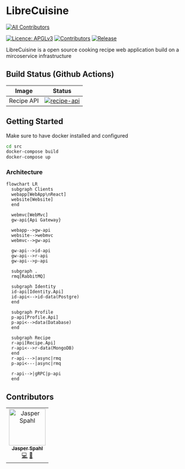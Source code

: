 # LibreCuisine
<!-- ALL-CONTRIBUTORS-BADGE:START - Do not remove or modify this section -->
[![All Contributors](https://img.shields.io/badge/all_contributors-1-orange.svg?style=flat-square)](#contributors-)
<!-- ALL-CONTRIBUTORS-BADGE:END -->

[![Licence: APGLv3](https://img.shields.io/github/license/LibreCuisine/LibreCuisine "Licence: APGLv3")][AGPL3]
[![Contributors](https://badgen.net/github/contributors/LibreCuisine/LibreCuisine)][Contributors]
[![Release](https://badgen.net/github/release/LibreCuisine/LibreCuisine/stable)][Release]

LibreCuisine is a open source cooking recipe web application build on a mircoservice infrastructure

[AGPL3]: https://www.gnu.org/licenses/agpl-3.0
[Contributors]: https://github.com/LibreCuisine/LibreCuisine/graphs/contributors
[Release]: https://github.com/LibreCuisine/LibreCuisine/releases

## Build Status (Github Actions)
| Image      | Status                                                                                                                                     |
|------------|--------------------------------------------------------------------------------------------------------------------------------------------|
| Recipe API | [![recipe-api](https://github.com/LibreCuisine/LibreCuisine/actions/workflows/recipe-api.yml/badge.svg?branch=develop)][recipe-api-action] |

[recipe-api-action]: https://github.com/LibreCuisine/LibreCuisine/actions/workflows/recipe-api.yml

## Getting Started

Make sure to have docker installed and configured

```sh
cd src
docker-compose build
docker-compose up
```

### Architecture

```mermaid
flowchart LR
  subgraph Clients
  webapp[WebApp\nReact]
  website[Website]
  end

  webmvc[WebMvc]
  gw-api{Api Gateway}

  webapp-->gw-api
  website-->webmvc
  webmvc-->gw-api

  gw-api-->id-api
  gw-api-->r-api
  gw-api-->p-api

  subgraph .
  rmq[RabbitMQ]

  subgraph Identity
  id-api[Identity.Api]
  id-api<-->id-data(Postgre)
  end

  subgraph Profile
  p-api[Profile.Api]
  p-api<-->data(Database)
  end

  subgraph Recipe
  r-api[Recipe.Api]
  r-api<-->r-data(MongoDB)
  end
  r-api--->|async|rmq
  p-api<---|async|rmq

  r-api-->|gRPC|p-api
  end
```

## Contributors

<!-- ALL-CONTRIBUTORS-LIST:START - Do not remove or modify this section -->
<!-- prettier-ignore-start -->
<!-- markdownlint-disable -->
<table>
  <tbody>
    <tr>
      <td align="center"><a href="https://github.com/jasperspahl"><img src="https://avatars.githubusercontent.com/u/39385451?v=4?s=100" width="100px;" alt="Jasper Spahl"/><br /><sub><b>Jasper Spahl</b></sub></a><br /><a href="https://github.com/LibreCuisine/LibreCuisine/commits?author=jasperspahl" title="Code">💻</a> <a href="#projectManagement-jasperspahl" title="Project Management">📆</a></td>
    </tr>
  </tbody>
</table>

<!-- markdownlint-restore -->
<!-- prettier-ignore-end -->

<!-- ALL-CONTRIBUTORS-LIST:END -->
<!-- prettier-ignore-start -->
<!-- markdownlint-disable -->
